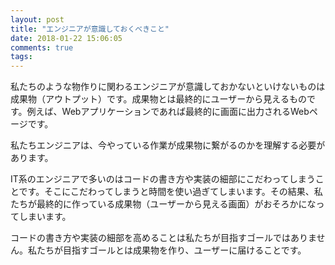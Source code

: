```yaml
---
layout: post
title: "エンジニアが意識しておくべきこと"
date: 2018-01-22 15:06:05
comments: true
tags: 
---
```


私たちのような物作りに関わるエンジニアが意識しておかないといけないものは成果物（アウトプット）です。成果物とは最終的にユーザーから見えるものです。例えば、Webアプリケーションであれば最終的に画面に出力されるWebページです。

私たちエンジニアは、今やっている作業が成果物に繋がるのかを理解する必要があります。

IT系のエンジニアで多いのはコードの書き方や実装の細部にこだわってしまうことです。そこにこだわってしまうと時間を使い過ぎてしまいます。その結果、私たちが最終的に作っている成果物（ユーザーから見える画面）がおそろかになってしまいます。

コードの書き方や実装の細部を高めることは私たちが目指すゴールではありません。私たちが目指すゴールとは成果物を作り、ユーザーに届けることです。
